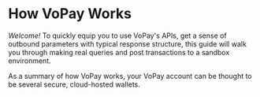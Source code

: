 # How VoPay Works

*Welcome!* To quickly equip you to use VoPay's APIs, get a sense of outbound parameters with typical response structure, this guide will walk you through making real queries and post transactions to a sandbox environment.

As a summary of how VoPay works, your VoPay account can be thought to be several secure, cloud-hosted wallets.
